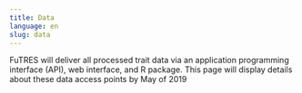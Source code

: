 ```yaml
---
title: Data
language: en
slug: data
---
```


FuTRES will deliver all processed trait data via an application programming interface (API), web interface, and R package.
This page will display details about these data access points by May of 2019 
